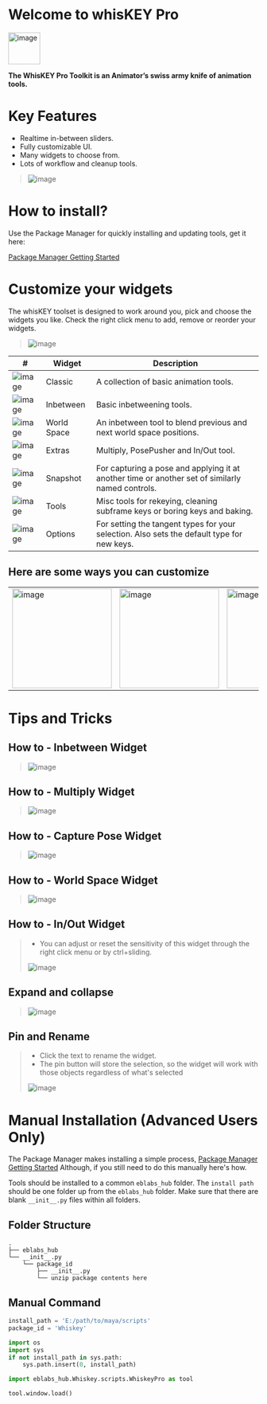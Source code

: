 # Welcome to whisKEY Pro

<img src="https://raw.githubusercontent.com/eblabs/eblabs_community/master/docs/whisKEY/data/whiskey_icon.png" alt="image" width="64px" />

**The WhisKEY Pro Toolkit is an Animator’s swiss army knife of animation tools.**

# Key Features
* Realtime in-between sliders.
* Fully customizable UI.
* Many widgets to choose from.
* Lots of workflow and cleanup tools.

> <img src="https://raw.githubusercontent.com/eblabs/eblabs_community/master/docs/whisKEY/data/WhisKEYPro.jpg" alt="image" />


# How to install?
Use the Package Manager for quickly installing and updating tools, get it here:

[Package Manager Getting Started](https://eblabs.com/package-manager-quick-install-beta/)


# Customize your widgets
The whisKEY toolset is designed to work around you, pick and choose the widgets you like. Check the right click menu to add, remove or reorder your widgets.

> <img src="https://raw.githubusercontent.com/eblabs/eblabs_community/master/docs/whisKEY/data/MainMenu.png" alt="image" />


| # | Widget | Description | 
| --- | --- |--- |
| <img src="https://raw.githubusercontent.com/eblabs/eblabs_community/master/docs/whisKEY/data/Widget_Classic.jpg" alt="image" /> | Classic | A collection of basic animation tools. |
| <img src="https://raw.githubusercontent.com/eblabs/eblabs_community/master/docs/whisKEY/data/Widget_Inbetween.jpg" alt="image" /> | Inbetween | Basic inbetweening tools. |
| <img src="https://raw.githubusercontent.com/eblabs/eblabs_community/master/docs/whisKEY/data/Widget_WorldSpace.jpg" alt="image" /> | World Space | An inbetween tool to blend previous and next world space positions.  |
| <img src="https://raw.githubusercontent.com/eblabs/eblabs_community/master/docs/whisKEY/data/Widget_Extras.jpg" alt="image" /> | Extras | Multiply, PosePusher and In/Out tool. |
| <img src="https://raw.githubusercontent.com/eblabs/eblabs_community/master/docs/whisKEY/data/Widget_SnapShot.jpg" alt="image" /> | Snapshot | For capturing a pose and applying it at another time or another set of similarly named controls. |
| <img src="https://raw.githubusercontent.com/eblabs/eblabs_community/master/docs/whisKEY/data/Widget_Tools.jpg" alt="image" /> | Tools | Misc tools for rekeying, cleaning subframe keys or boring keys and baking. |
| <img src="https://raw.githubusercontent.com/eblabs/eblabs_community/master/docs/whisKEY/data/Widget_Options.jpg" alt="image" /> | Options | For setting the tangent types for your selection. Also sets the default type for new keys. |

## Here are some ways you can customize
| | | | |
|-|-|-|-|
|<img src="https://raw.githubusercontent.com/eblabs/eblabs_community/master/docs/whisKEY/data/Customize_A.png" alt="image" width="200"/> | <img src="https://raw.githubusercontent.com/eblabs/eblabs_community/master/docs/whisKEY/data/Customize_B.png" alt="image" width="200"/> | <img src="https://raw.githubusercontent.com/eblabs/eblabs_community/master/docs/whisKEY/data/Customize_C.png" alt="image" width="200"/> | <img src="https://raw.githubusercontent.com/eblabs/eblabs_community/master/docs/whisKEY/data/Customize_D.png" alt="image" width="200"/> |


# Tips and Tricks

## How to - Inbetween Widget
> <img src="https://raw.githubusercontent.com/eblabs/eblabs_community/master/docs/whisKEY/data/inbetween.gif" alt="image" />

## How to - Multiply Widget
> <img src="https://raw.githubusercontent.com/eblabs/eblabs_community/master/docs/whisKEY/data/multiply.gif" alt="image" />

## How to - Capture Pose Widget
> <img src="https://raw.githubusercontent.com/eblabs/eblabs_community/master/docs/whisKEY/data/capturePose.gif" alt="image" />

## How to - World Space Widget
> <img src="https://raw.githubusercontent.com/eblabs/eblabs_community/master/docs/whisKEY/data/worldSpace2.gif" alt="image" />

## How to - In/Out Widget
> * You can adjust or reset the sensitivity of this widget through the right click menu or by ctrl+sliding.
> <img src="https://raw.githubusercontent.com/eblabs/eblabs_community/master/docs/whisKEY/data/inOut.gif" alt="image" />

## Expand and collapse
> <img src="https://raw.githubusercontent.com/eblabs/eblabs_community/master/docs/whisKEY/data/expandCollapse_v001.gif" alt="image" />

## Pin and Rename
> * Click the text to rename the widget.
> * The pin button will store the selection, so the widget will work with those objects regardless of what's selected
> <img src="https://raw.githubusercontent.com/eblabs/eblabs_community/master/docs/whisKEY/data/PinAndRename.gif" alt="image" />

# Manual Installation (Advanced Users Only)

The Package Manager makes installing a simple process, [Package Manager Getting Started](https://eblabs.com/package-manager-quick-install-beta/)
Although, if you still need to do this manually here's how. 

Tools should be installed to a common `eblabs_hub` folder. The `install path` should be one folder up from the `eblabs_hub` folder. Make sure that there are blank `__init__.py` files within all folders.

## Folder Structure
```
.
├── eblabs_hub
└── __init__.py
    └── package_id
        ├── __init__.py
        └── unzip package contents here
```

## Manual Command
```python
install_path = 'E:/path/to/maya/scripts'
package_id = 'Whiskey'

import os
import sys
if not install_path in sys.path:
    sys.path.insert(0, install_path)

import eblabs_hub.Whiskey.scripts.WhiskeyPro as tool

tool.window.load()
```


